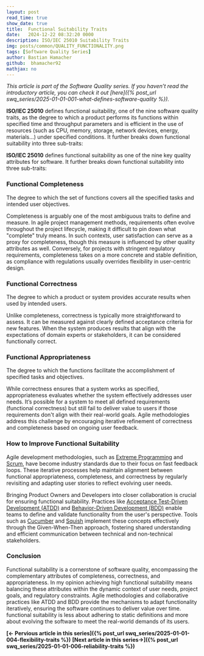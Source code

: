 ```yaml
---
layout: post
read_time: true
show_date: true
title:  Functional Suitability Traits
date:   2024-12-22 08:32:20 0000
description: ISO/IEC 25010 Suitability Traits
img: posts/common/QUALITY_FUNCTIONALITY.png 
tags: [Software Quality Series]
author: Bastian Hamacher
github:  bhamacher92
mathjax: no
---
```


*This article is part of the Software Quality series. If you haven’t read the introductory article, you can check it out [here]({% post_url swq_series/2025-01-01-001-what-defines-software-quality %}).*

**ISO/IEC 25010** defines functional suitability, one of the nine software quality traits, as 
the degree to which a product performs its functions within specified time and throughput parameters and is efficient in the use of resources (such as CPU, memory, storage, network devices, energy, materials...) under specified conditions.
It further breaks down functional suitability into three sub-traits: 

**ISO/IEC 25010** defines functional suitability as one of the nine key quality attributes for software. It further breaks down functional suitability into three sub-traits:

### Functional Completeness
The degree to which the set of functions covers all the specified tasks and intended user objectives.

Completeness is arguably one of the most ambiguous traits to define and measure. In agile project management methods, requirements often evolve throughout the project lifecycle, making it difficult to pin down what "complete" truly means. In such contexts, user satisfaction can serve as a proxy for completeness, though this measure is influenced by other quality attributes as well. Conversely, for projects with stringent regulatory requirements, completeness takes on a more concrete and stable definition, as compliance with regulations usually overrides flexibility in user-centric design.

### Functional Correctness
The degree to which a product or system provides accurate results when used by intended users.

Unlike completeness, correctness is typically more straightforward to assess. It can be measured against clearly defined acceptance criteria for new features. When the system produces results that align with the expectations of domain experts or stakeholders, it can be considered functionally correct.

### Functional Appropriateness
The degree to which the functions facilitate the accomplishment of specified tasks and objectives.

While correctness ensures that a system works as specified, appropriateness evaluates whether the system effectively addresses user needs. It’s possible for a system to meet all defined requirements (functional correctness) but still fail to deliver value to users if those requirements don't align with their real-world goals. Agile methodologies address this challenge by encouraging iterative refinement of correctness and completeness based on ongoing user feedback.

### How to Improve Functional Suitability
Agile development methodologies, such as [Extreme Programming](https://en.wikipedia.org/wiki/Extreme_programming) and [Scrum](https://de.wikipedia.org/wiki/Scrum), have become industry standards due to their focus on fast feedback loops. These iterative processes help maintain alignment between functional appropriateness, completeness, and correctness by regularly revisiting and adapting user stories to reflect evolving user needs.

Bringing Product Owners and Developers into closer collaboration is crucial for ensuring functional suitability. Practices like [Acceptance Test-Driven Development (ATDD)](https://en.wikipedia.org/wiki/Acceptance_test-driven_development) and [Behavior-Driven Development (BDD)](https://en.wikipedia.org/wiki/Behavior-driven_development) enable teams to define and validate functionality from the user's perspective. Tools such as [Cucumber](https://cucumber.io) and [Squish](https://www.qt.io/product/quality-assurance/squish) implement these concepts effectively through the Given-When-Then approach, fostering shared understanding and efficient communication between technical and non-technical stakeholders.

### Conclusion
Functional suitability is a cornerstone of software quality, encompassing the complementary attributes of completeness, correctness, and appropriateness. In my opinion achieving high functional suitability means balancing these attributes within the dynamic context of user needs, project goals, and regulatory constraints. Agile methodologies and collaborative practices like ATDD and BDD provide the mechanisms to adapt functionality iteratively, ensuring the software continues to deliver value over time.  functional suitability is less about adhering to static definitions and more about evolving the software to meet the real-world demands of its users. 


**[<- Pervious article in this series]({% post_url swq_series/2025-01-01-004-flexibility-traits %})**      **[Next article in this series->]({% post_url swq_series/2025-01-01-006-reliability-traits %})** 